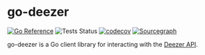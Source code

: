 # go-deezer #

[![Go Reference](https://pkg.go.dev/badge/github.com/jbaxx/go-deezer/deezer.svg)](https://pkg.go.dev/github.com/jbaxx/go-deezer/deezer)
![Tests Status](https://github.com/jbaxx/go-deezer/workflows/tests/badge.svg)
[![codecov](https://codecov.io/gh/jbaxx/go-deezer/branch/main/graph/badge.svg?token=QV66BTNW7D)](https://codecov.io/gh/jbaxx/go-deezer)
[![Sourcegraph](https://sourcegraph.com/github.com/jbaxx/go-deezer/-/badge.svg)](https://sourcegraph.com/github.com/jbaxx/go-deezer?badge)

go-deezer is a Go client library for interacting with the [Deezer API](https://developers.deezer.com/api).
